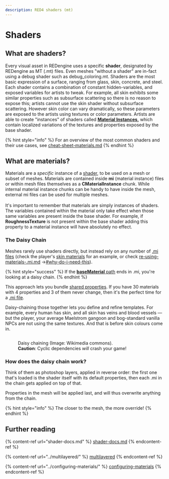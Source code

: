 ```yaml
---
description: RED4 shaders (mt)
---
```


# Shaders

## What are shaders?

Every visual asset in REDengine uses a specific **shader**, designated by REDengine as MT (.mt) files. Even meshes "without a shader" are in-fact using a debug shader such as debug\_coloring.mt. Shaders are the most basic expression of a surface, ranging from glass, skin, concrete, and steel. Each shader contains a combination of constant hidden-variables, and exposed variables for artists to tweak. For example, all skin exhibits some similar properties such as subsurface scattering so there is no reason to expose this; artists cannot use the skin shader without subsurface scattering. However skin color can vary dramatically, so these parameters are exposed to the artists using textures or color parameters. Artists are able to create "instances" of shaders called [**Material Instances**](../../files-and-what-they-do/materials/re-using-materials-.mi.md)**,** which contain localized variations of the textures and properties exposed by the base shader.

{% hint style="info" %}
For an overview of the most common shaders and their use cases, see [cheat-sheet-materials.md](../../references-lists-and-overviews/cheat-sheet-materials.md "mention")
{% endhint %}

## What are materials?

Materials are a _specific_ instance of a [shader](./), to be used on a mesh or subset of meshes. Materials are contained inside **mi** (material instance) files or within mesh files themselves as a **CMaterialInstance** chunk. While internal material instance chunks can be handy to have inside the mesh, external mi files can be used for multiple meshes.\
\
It's important to remember that materials are simply instances of shaders. The variables contained within the material only take effect when those same variables are present inside the base shader. For example, if **RoughnessTexture** is not present within the base shader adding this property to a material instance will have absolutely no effect.

### The Daisy Chain

Meshes rarely use shaders directly, but instead rely on any number of [.mi files](../../files-and-what-they-do/materials/re-using-materials-.mi.md) (check the player's [skin materials](../../../for-mod-creators/references-lists-and-overviews/cheat-sheet-head/#skin-tones-by-index) for an example, or check [re-using-materials-.mi.md](../../files-and-what-they-do/materials/re-using-materials-.mi.md "mention") ->[#why-do-i-need-this](../../files-and-what-they-do/materials/re-using-materials-.mi.md#why-do-i-need-this "mention")).&#x20;

{% hint style="success" %}
If the [**baseMaterial** path](../../files-and-what-they-do/3d-objects-.mesh-files/#materialinstance-the-local-material) ends in .mi, you're looking at a daisy chain.
{% endhint %}

This approach lets you bundle [shared properties](../configuring-materials/). If you have 30 materials with 4 properties and 3 of them never change, then it's the perfect time for a [.mi file](../../files-and-what-they-do/materials/re-using-materials-.mi.md).

Daisy-chaining those together lets you define and refine templates. For example, every human has skin, and all skin has veins and blood vessels — but the player, your average Maelstrom gangoon and bog-standard vanilla NPCs are not using the same textures. And that is before skin colours come in.

<figure><img src="https://upload.wikimedia.org/wikipedia/commons/thumb/2/29/Daisy_chain.JPG/1200px-Daisy_chain.JPG" alt=""><figcaption><p>Daisy chaining (Image: Wikimedia commons). <br><strong>Caution</strong>: Cyclic dependencies <em>will</em> crash your game!</p></figcaption></figure>

### How does the daisy chain work?

Think of them as photoshop layers, applied in reverse order: the first one that's loaded is the shader itself with its default properties, then each .mi in the chain gets applied on top of that.&#x20;

Properties in the mesh will be applied last, and will thus overwrite anything from the chain.

{% hint style="info" %}
The closer to the mesh, the more override!
{% endhint %}

## Further reading

{% content-ref url="shader-docs.md" %}
[shader-docs.md](shader-docs.md)
{% endcontent-ref %}

{% content-ref url="../multilayered/" %}
[multilayered](../multilayered/)
{% endcontent-ref %}

{% content-ref url="../configuring-materials/" %}
[configuring-materials](../configuring-materials/)
{% endcontent-ref %}
